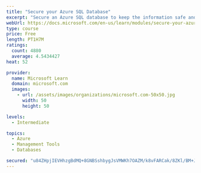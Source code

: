 ```yaml
---
title: "Secure your Azure SQL Database"
excerpt: "Secure an Azure SQL database to keep the information safe and diagnose potential security concerns as they happen."
webUrl: https://docs.microsoft.com/en-us/learn/modules/secure-your-azure-sql-database/
type: course
price: Free
length: PT1H7M
ratings:
  count: 4880
  average: 4.5434427
heat: 52

provider:
  name: Microsoft Learn
  domain: microsoft.com
  images:
    - url: /assets/images/organizations/microsoft.com-50x50.jpg
      width: 50
      height: 50

levels:
  - Intermediate

topics:
  - Azure
  - Management Tools
  - Databases

secured: "u84ZHpjIEVHhzgBdMQ+8GNBSshbygJsVMWKh7OAZM/k8vFARCak/8ZKl/BM+JaWlWQ+S9IjF71RX2CgOYCwWIkcV8LtB9xBQe3juuXcXXMkryYLxc2ozxdDTvX3Oljr3PisEIIhvSyX85ed+PH6746p+WeE6yCLcFV29w+AskZ7ebpRk4pw+EfuQ+gIw5oiKR/3a+pL4jflRsxL674H0iuB2wFgXk7hvMEe7hmCnarpNUaygzKHP5+4AaPsuRqR6V7HyPiYPS9sAXiNW+xn2//8TuYYCwglOBWb9bkvtp+rTk27yHBbfy7+io/Teu5ZBP8TFinDyMsDua0A8oqJIcBI89b9+33b646MP7UjHvj6O6AkZNtY4KnCZklvgxoQ+sjd3b8oiJJbI5bjIIuMhQ43o8aZILJJQJ1ueXWtPbR8=;QyqHMQfm7EmjW1g0SX8jXA=="
---
```


